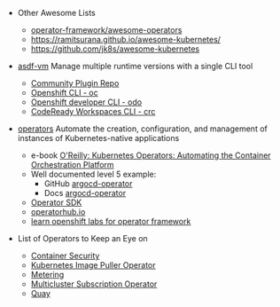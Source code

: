 
* Other Awesome Lists
  * [operator-framework/awesome-operators](https://github.com/operator-framework/awesome-operators)
  * https://ramitsurana.github.io/awesome-kubernetes/
  * https://github.com/jk8s/awesome-kubernetes
  

* [asdf-vm](https://asdf-vm.com/#/) Manage multiple runtime versions with a single CLI tool
  * [Community Plugin Repo](https://github.com/asdf-vm/asdf-plugins)
  * [Openshift CLI - oc](https://github.com/bartoszmajsak/asdf-oc)
  * [Openshift developer CLI - odo](https://github.com/bartoszmajsak/asdf-odo)
  * [CodeReady Workspaces CLI - crc](https://github.com/bartoszmajsak/asdf-crc)


* [operators](https://www.openshift.com/learn/topics/operators) Automate the creation, configuration, and management of instances of Kubernetes-native applications
  * e-book [O'Reilly: Kubernetes Operators: Automating the Container Orchestration Platform](https://www.redhat.com/cms/managed-files/cl-oreilly-kubernetes-operators-ebook-f21452-202001-en_2.pdf)
  * Well documented level 5 example:
    * GitHub [argocd-operator](https://github.com/argoproj-labs/argocd-operator)
    * Docs [argocd-operator](https://argocd-operator.readthedocs.io/en/latest/)
  * [Operator SDK](https://sdk.operatorframework.io/)
  * [operatorhub.io](https://operatorhub.io/)
  * [learn openshift labs for operator framework](https://learn.openshift.com/operatorframework/)


* List of Operators to Keep an Eye on
  * [Container Security](https://operatorhub.io/operator/container-security-operator)
  * [Kubernetes Image Puller Operator](https://operatorhub.io/operator/kubernetes-imagepuller-operator)
  * [Metering](https://operatorhub.io/operator/metering-upstream)
  * [Multicluster Subscription Operator](https://operatorhub.io/operator/multicluster-operators-subscription)
  * [Quay](https://operatorhub.io/operator/quay)
